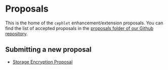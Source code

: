# Proposals

This is the home of the `cephlet` enhancement/extension proposals. You can find the list of accepted proposals 
in the [proposals folder of our Github repository](https://github.com/onmetal/cephlet/tree/encryption-proposal/docs/proposal).

## Submitting a new proposal
- [Storage Encryption Proposal](https://github.com/onmetal/cephlet/blob/encryption-proposal/docs/proposal/01-storage-encryption.md)
